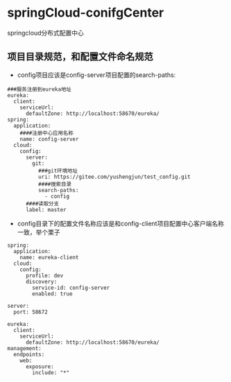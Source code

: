 # springCloud-conifgCenter
springcloud分布式配置中心

## 项目目录规范，和配置文件命名规范 

- config项目应该是config-server项目配置的search-paths:
```
###服务注册到eureka地址
eureka:
  client:
    serviceUrl:
      defaultZone: http://localhost:58670/eureka/
spring:
  application:
    ####注册中心应用名称
    name: config-server
  cloud:
    config:
      server:
        git:
          ###git环境地址
          uri: https://gitee.com/yushengjun/test_config.git
          ####搜索目录
          search-paths:
            - config
      ####读取分支
      label: master
```
- config目录下的配置文件名称应该是和config-client项目配置中心客户端名称一致，举个栗子
```
spring:
  application:
    name: eureka-client
  cloud:
    config:
      profile: dev
      discovery:
        service-id: config-server
        enabled: true

server:
  port: 58672

eureka:
  client:
    serviceUrl:
      defaultZone: http://localhost:58670/eureka/
management:
  endpoints:
    web:
      exposure:
        include: "*"
```
 

